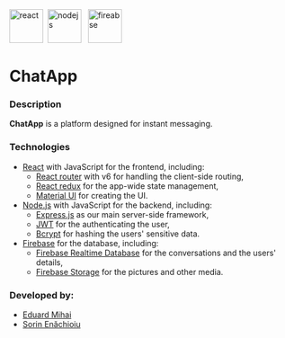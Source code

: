 <div>
<img src="https://repository-images.githubusercontent.com/37153337/9d0a6780-394a-11eb-9fd1-6296a684b124" alt="react" height="60" />&nbsp;
<img src="https://www.creative-tim.com/blog/content/images/wordpress/2020/03/node-js-736399_1280.png" alt="nodejs" height="60"/> &nbsp;
<img src="https://1.bp.blogspot.com/-YIfQT6q8ZM4/Vzyq5z1B8HI/AAAAAAAAAAc/UmWSSMLKtKgtH7CACElUp12zXkrPK5UoACLcB/w1200-h630-p-k-no-nu/image00.png" alt="fireabse" height="60" /> &nbsp;
</div>

# ChatApp

### Description
**ChatApp** is a platform designed for instant messaging.

### Technologies
 - [React](https://react.dev/) with JavaScript for the frontend, including:
    - [React router](https://reactrouter.com/en/main) with v6 for handling the client-side routing,
    - [React redux](https://react-redux.js.org/) for the app-wide state management,
    - [Material UI](https://mui.com/material-ui/getting-started/) for creating the UI.
 - [Node.js](https://nodejs.org/en) with JavaScript for the backend, including:
    - [Express.js](https://expressjs.com/) as our main server-side framework,
    - [JWT](https://www.npmjs.com/package/jsonwebtoken) for the authenticating the user,
    - [Bcrypt](https://www.npmjs.com/package/bcrypt) for hashing the users' sensitive data.
 - [Firebase](https://firebase.google.com/) for the database, including:
    - [Firebase Realtime Database](https://firebase.google.com/docs/database) for the conversations and the users' details,
    - [Firebase Storage](https://firebase.google.com/docs/storage) for the pictures and other media.

### Developed by:
 - [Eduard Mihai](https://github.com/Mihai-Eduard)
 - [Sorin Enăchioiu](https://github.com/Sorinenachioiu)
